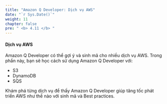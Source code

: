 ```yaml
---
title: "Amazon Q Developer: Dịch vụ AWS"
date: "`r Sys.Date()`"
weight: 11
chapter: false
pre: " <b> 4.11 </b> "
---
```


#### Dịch vụ AWS

Amazon Q Developer có thể gợi ý và sinh mã cho nhiều dịch vụ AWS. Trong phần này, bạn sẽ học cách sử dụng Amazon Q Developer với:

- S3
- DynamoDB
- SQS

Khám phá từng dịch vụ để thấy Amazon Q Developer giúp tăng tốc phát triển AWS như thế nào với sinh mã và Best practices.